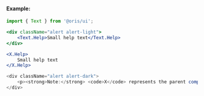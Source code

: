 
#### Example:

```jsx noeditor
import { Text } from '@oris/ui';

<div className="alert alert-light">
    <Text.Help>Small help text</Text.Help>
</div>
```

```jsx static
<X.Help>
    Small help text
</X.Help>
```

```js noeditor
<div className="alert alert-dark">
    <p><strong>Note:</strong> <code>X</code> represents the parent component (i.e. <code>Checkbox</code>, <code>Text</code>, <code>FieldSet</code>, etc.)</p>
</div>
```



